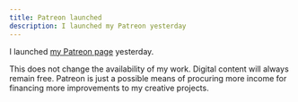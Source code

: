 ```yaml
---
title: Patreon launched
description: I launched my Patreon yesterday
---
```


I launched <a href="https://www.patreon.com/schizoidnightmares" target="_blank">my Patreon page</a> yesterday.

This does not change the availability of my work. Digital content will always remain free. Patreon is just a possible means of procuring more income for financing more improvements to my creative projects.